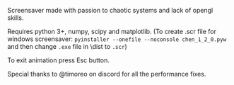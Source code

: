 Screensaver made with passion to chaotic systems and lack of opengl skills.

Requires python 3+, numpy, scipy and matplotlib.
(To create .scr file for windows screensaver: `pyinstaller --onefile --noconsole chen_1_2_0.pyw` and then change `.exe` file in \dist to `.scr`)

To exit animation press Esc button.

Special thanks to @timoreo on discord for all the performance fixes.
